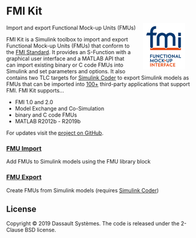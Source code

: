 <h1 class="title">FMI Kit</h1>
<div class="subtitle">Import and export Functional Mock-up Units (FMUs)</div>

<img style="float: right; margin: -1.5em 2em 0em 2em; width: 8em" src="images/fmi-logo.jpg"/>

FMI Kit is a Simulink toolbox to import and export Functional Mock-up Units (FMUs) that conform to the [FMI&nbsp;Standard](https://fmi-standard.org/).
It provides an S-Function with a graphical user interface and a MATLAB API that can import existing binary or C code FMUs into Simulink and set parameters and options.
It also contains two TLC targets for [Simulink&nbsp;Coder](https://www.mathworks.com/products/simulink-coder.html) to export Simulink models as FMUs that can be imported into [100+](https://fmi-standard.org/tools/) third-party applications that support FMI.
FMI Kit supports...

- FMI 1.0 and 2.0
- Model Exchange and Co-Simulation
- binary and C code FMUs
- MATLAB R2012b - R2019b

For updates visit the [project on GitHub](https://github.com/CATIA-Systems/FMIKit-Simulink).

### [FMU Import](fmu_import.html)

Add FMUs to Simulink models using the FMU library block

### [FMU Export](fmu_export.html)

Create FMUs from Simulink models (requires [Simulink Coder](https://mathworks.com/products/simulink-coder.html))

## License

Copyright &copy; 2019 Dassault Syst&egrave;mes.
The code is released under the 2-Clause BSD license.
